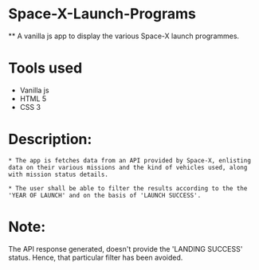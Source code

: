 # Space-X-Launch-Programs

   ** A vanilla js app to display the various Space-X launch programmes. 

Tools used
==========

   * Vanilla js
   * HTML 5 
   * CSS 3

Description: 
============
  
    * The app is fetches data from an API provided by Space-X, enlisting data on their various missions and the kind of vehicles used, along with mission status details.
    
    * The user shall be able to filter the results according to the the 'YEAR OF LAUNCH' and on the basis of 'LAUNCH SUCCESS'.


Note:
=====
  
   The API response generated, doesn't provide the 'LANDING SUCCESS' status. Hence, that particular filter has been avoided.
